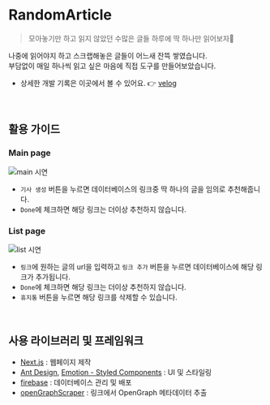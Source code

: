 # RandomArticle

> 모아놓기만 하고 읽지 않았던 수많은 글들
> 하루에 딱 하나만 읽어보자👀

나중에 읽어야지 하고 스크랩해놓은 글들이 어느새 잔뜩 쌓였습니다.<br/>
부담없이 매일 하나씩 읽고 싶은 마음에 직접 도구를 만들어보았습니다. 

- 상세한 개발 기록은 이곳에서 볼 수 있어요. 👉 [velog](https://velog.io/@bearsk711/%ED%86%A0%EC%9D%B4%ED%94%84%EB%A1%9C%EC%A0%9D%ED%8A%B8-%EB%9E%9C%EB%8D%A4-%EC%95%84%ED%8B%B0%ED%81%B4-%EC%B6%94%EC%B2%9C-%EC%9C%84%EC%A0%AF-%EB%A7%8C%EB%93%A4%EA%B8%B0-01-%EA%B8%B0%ED%9A%8D%EC%84%9C)


<br/>

## 활용 가이드
### Main page
![main 시연](https://github.com/bible-highting/RandomArticle/assets/114966150/963fcc22-17c9-4026-bef2-19dc7ac274a6)
- `기사 생성` 버튼을 누르면 데이터베이스의 링크중 딱 하나의 글을 임의로 추천해줍니다.
- `Done`에 체크하면 해당 링크는 더이상 추천하지 않습니다.

### List page
![list 시연](https://github.com/bible-highting/RandomArticle/assets/114966150/f05b3cc1-1d38-4e2e-b3d5-319bf8c18228)
- `링크`에 원하는 글의 url을 입력하고 `링크 추가` 버튼을 누르면 데이터베이스에 해당 링크가 추가됩니다.
- `Done`에 체크하면 해당 링크는 더이상 추천하지 않습니다.
- `휴지통` 버튼을 누르면 해당 링크를 삭제할 수 있습니다.

<br/>

## 사용 라이브러리 및 프레임워크
- [Next.js](https://nextjs.org/) : 웹페이지 제작
- [Ant Design](https://ant.design/), [Emotion - Styled Components](https://emotion.sh/docs/styled) : UI 및 스타일링
- [firebase](https://firebase.google.com/?hl=ko) : 데이터베이스 관리 및 배포
- [openGraphScraper](https://www.npmjs.com/package/open-graph-scraper) : 링크에서 OpenGraph 메타데이터 추출




